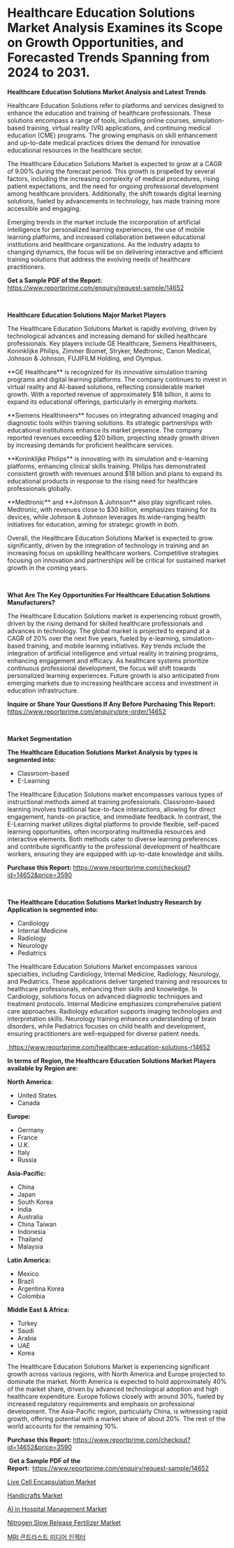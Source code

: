 <p><h1>Healthcare Education Solutions Market Analysis Examines its Scope on Growth Opportunities, and Forecasted Trends Spanning from 2024 to 2031.</h1></p><p><strong>Healthcare Education Solutions Market Analysis and Latest Trends</strong></p>
<p><p>Healthcare Education Solutions refer to platforms and services designed to enhance the education and training of healthcare professionals. These solutions encompass a range of tools, including online courses, simulation-based training, virtual reality (VR) applications, and continuing medical education (CME) programs. The growing emphasis on skill enhancement and up-to-date medical practices drives the demand for innovative educational resources in the healthcare sector.</p><p>The Healthcare Education Solutions Market is expected to grow at a CAGR of 9.00% during the forecast period. This growth is propelled by several factors, including the increasing complexity of medical procedures, rising patient expectations, and the need for ongoing professional development among healthcare providers. Additionally, the shift towards digital learning solutions, fueled by advancements in technology, has made training more accessible and engaging. </p><p>Emerging trends in the market include the incorporation of artificial intelligence for personalized learning experiences, the use of mobile learning platforms, and increased collaboration between educational institutions and healthcare organizations. As the industry adapts to changing dynamics, the focus will be on delivering interactive and efficient training solutions that address the evolving needs of healthcare practitioners.</p></p>
<p><strong>Get a Sample PDF of the Report:&nbsp;</strong> <a href="https://www.reportprime.com/enquiry/request-sample/14652">https://www.reportprime.com/enquiry/request-sample/14652</a></p>
<p>&nbsp;</p>
<p><strong>Healthcare Education Solutions Major Market Players</strong></p>
<p><p>The Healthcare Education Solutions Market is rapidly evolving, driven by technological advances and increasing demand for skilled healthcare professionals. Key players include GE Healthcare, Siemens Healthineers, Koninklijke Philips, Zimmer Biomet, Stryker, Medtronic, Canon Medical, Johnson & Johnson, FUJIFILM Holding, and Olympus.</p><p>**GE Healthcare** is recognized for its innovative simulation training programs and digital learning platforms. The company continues to invest in virtual reality and AI-based solutions, reflecting considerable market growth. With a reported revenue of approximately $18 billion, it aims to expand its educational offerings, particularly in emerging markets.</p><p>**Siemens Healthineers** focuses on integrating advanced imaging and diagnostic tools within training solutions. Its strategic partnerships with educational institutions enhance its market presence. The company reported revenues exceeding $20 billion, projecting steady growth driven by increasing demands for proficient healthcare services.</p><p>**Koninklijke Philips** is innovating with its simulation and e-learning platforms, enhancing clinical skills training. Philips has demonstrated consistent growth with revenues around $18 billion and plans to expand its educational products in response to the rising need for healthcare professionals globally.</p><p>**Medtronic** and **Johnson & Johnson** also play significant roles. Medtronic, with revenues close to $30 billion, emphasizes training for its devices, while Johnson & Johnson leverages its wide-ranging health initiatives for education, aiming for strategic growth in both. </p><p>Overall, the Healthcare Education Solutions Market is expected to grow significantly, driven by the integration of technology in training and an increasing focus on upskilling healthcare workers. Competitive strategies focusing on innovation and partnerships will be critical for sustained market growth in the coming years.</p></p>
<p>&nbsp;</p>
<p><strong>What Are The Key Opportunities For Healthcare Education Solutions Manufacturers?</strong></p>
<p><p>The Healthcare Education Solutions market is experiencing robust growth, driven by the rising demand for skilled healthcare professionals and advances in technology. The global market is projected to expand at a CAGR of 20% over the next five years, fueled by e-learning, simulation-based training, and mobile learning initiatives. Key trends include the integration of artificial intelligence and virtual reality in training programs, enhancing engagement and efficacy. As healthcare systems prioritize continuous professional development, the focus will shift towards personalized learning experiences. Future growth is also anticipated from emerging markets due to increasing healthcare access and investment in education infrastructure.</p></p>
<p><strong>Inquire or Share Your Questions If Any Before Purchasing This Report:</strong> <a href="https://www.reportprime.com/enquiry/pre-order/14652">https://www.reportprime.com/enquiry/pre-order/14652</a></p>
<p>&nbsp;</p>
<p><strong>Market Segmentation</strong></p>
<p><strong>The Healthcare Education Solutions Market Analysis by types is segmented into:</strong></p>
<p><ul><li>Classroom-based</li><li>E-Learning</li></ul></p>
<p><p>The Healthcare Education Solutions market encompasses various types of instructional methods aimed at training professionals. Classroom-based learning involves traditional face-to-face interactions, allowing for direct engagement, hands-on practice, and immediate feedback. In contrast, the E-Learning market utilizes digital platforms to provide flexible, self-paced learning opportunities, often incorporating multimedia resources and interactive elements. Both methods cater to diverse learning preferences and contribute significantly to the professional development of healthcare workers, ensuring they are equipped with up-to-date knowledge and skills.</p></p>
<p><strong>Purchase this Report:&nbsp;</strong><a href="https://www.reportprime.com/checkout?id=14652&price=3590">https://www.reportprime.com/checkout?id=14652&price=3590</a></p>
<p>&nbsp;</p>
<p><strong>The Healthcare Education Solutions Market Industry Research by Application is segmented into:</strong></p>
<p><ul><li>Cardiology</li><li>Internal Medicine</li><li>Radiology</li><li>Neurology</li><li>Pediatrics</li></ul></p>
<p><p>The Healthcare Education Solutions Market encompasses various specialties, including Cardiology, Internal Medicine, Radiology, Neurology, and Pediatrics. These applications deliver targeted training and resources to healthcare professionals, enhancing their skills and knowledge. In Cardiology, solutions focus on advanced diagnostic techniques and treatment protocols. Internal Medicine emphasizes comprehensive patient care approaches. Radiology education supports imaging technologies and interpretation skills. Neurology training enhances understanding of brain disorders, while Pediatrics focuses on child health and development, ensuring practitioners are well-equipped for diverse patient needs.</p></p>
<p><a href="https://www.reportprime.com/healthcare-education-solutions-r14652">&nbsp;https://www.reportprime.com/healthcare-education-solutions-r14652</a></p>
<p><strong>In terms of Region, the Healthcare Education Solutions Market Players available by Region are:</strong></p>
<p>
    <p> <strong> North America: </strong>
        <ul>
            <li>United States</li>
            <li>Canada</li>
        </ul>
        </p> 
    <p> <strong> Europe: </strong>
        <ul>
            <li>Germany</li>
            <li>France</li>
            <li>U.K.</li>
            <li>Italy</li>
            <li>Russia</li>
        </ul>
        </p> 
    <p> <strong> Asia-Pacific: </strong>
        <ul>
            <li>China</li>
            <li>Japan</li>
            <li>South Korea</li>
            <li>India</li>
            <li>Australia</li>
            <li>China Taiwan</li>
            <li>Indonesia</li>
            <li>Thailand</li>
            <li>Malaysia</li>
        </ul>
        </p> 
    <p> <strong> Latin America: </strong>
        <ul>
            <li>Mexico</li>
            <li>Brazil</li>
            <li>Argentina Korea</li>
            <li>Colombia</li>
        </ul>
        </p> 
    <p> <strong> Middle East & Africa: </strong>
        <ul>
            <li>Turkey</li>
            <li>Saudi</li>
            <li>Arabia</li>
            <li>UAE</li>
            <li>Korea</li>
        </ul>
    </p>
    </p>
<p><p>The Healthcare Education Solutions Market is experiencing significant growth across various regions, with North America and Europe projected to dominate the market. North America is expected to hold approximately 40% of the market share, driven by advanced technological adoption and high healthcare expenditure. Europe follows closely with around 30%, fueled by increased regulatory requirements and emphasis on professional development. The Asia-Pacific region, particularly China, is witnessing rapid growth, offering potential with a market share of about 20%. The rest of the world accounts for the remaining 10%.</p></p>
<p><strong>Purchase this Report: </strong><a href="https://www.reportprime.com/checkout?id=14652&price=3590">https://www.reportprime.com/checkout?id=14652&price=3590</a></p>
<p>&nbsp;<strong>Get a Sample PDF of the Report:&nbsp;&nbsp;</strong><a href="https://www.reportprime.com/enquiry/request-sample/14652">https://www.reportprime.com/enquiry/request-sample/14652</a></p>
<p><strong></strong></p>
<p><p><a href="https://github.com/santosh758595/Market-Research-Report-List-6/blob/main/live-cell-encapsulation-market.md">Live Cell Encapsulation Market</a></p><p><a href="https://medium.com/@joeyojholms59/the-handicrafts-market-has-experienced-impressive-growth-in-recent-years-expanding-its-market-e37b13f2fe77">Handicrafts Market</a></p><p><a href="https://www.linkedin.com/pulse/ai-hospital-management-market2024-2031-industry-insights-mdx7c?trackingId=ogqnbv%2BnSNCaYtG9nAEucg%3D%3D">AI in Hospital Management Market</a></p><p><a href="https://issuu.com/reportprime-2/docs/nitrogen-slow-release-fertilizer-ma_e13ef577a51ddc">Nitrogen Slow Release Fertilizer Market</a></p><p><a href="https://medium.com/@alex_holland_/%EC%84%B8%EA%B3%84-mri-contrast-media-injector-market-%EC%9D%80-2024%EC%97%90%EC%84%9C-2031%EB%A1%9C-%EC%97%B0%ED%8F%89%EA%B7%A0-%EC%A6%9D%EA%B0%80%EC%9C%A8%EC%9D%84-%EB%B3%B4%EC%9D%BC-%EA%B2%83%EC%9C%BC%EB%A1%9C-%EC%98%88%EC%83%81%EB%90%A9%EB%8B%88%EB%8B%A4-e3115c5899b2">MRI 콘트라스트 미디어 인젝터</a></p></p>